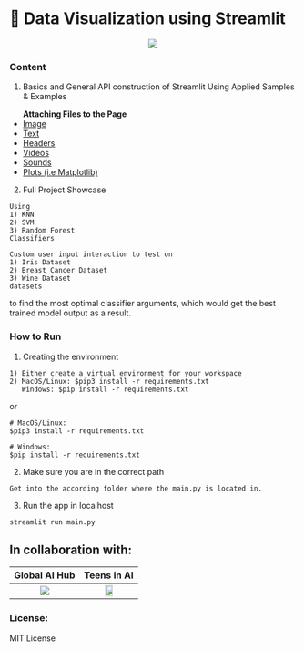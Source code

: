 # 👾 Data Visualization using Streamlit 

<p align="center">
	<img src="https://realworldpython.guide/media/banners/pycon-estonia-streamlit-banner.jpg" />
</p>

### Content

1. Basics and General API construction of Streamlit Using Applied Samples & Examples
<ul>
	<b>Attaching Files to the Page</b>
		<u><li>Image</li>
		<li>Text</li>
		<li>Headers</li>
		<li>Videos</li>
		<li>Sounds</li>
			<li>Plots (i.e Matplotlib)</li></u>
</ul>

2. Full Project Showcase
```
Using
1) KNN
2) SVM
3) Random Forest
Classifiers
```
```
Custom user input interaction to test on 
1) Iris Dataset
2) Breast Cancer Dataset
3) Wine Dataset
datasets
```
to find the most optimal classifier arguments, which would get the best trained model output as a result.

### How to Run
1. Creating the environment
```
1) Either create a virtual environment for your workspace
2) MacOS/Linux: $pip3 install -r requirements.txt
   Windows: $pip install -r requirements.txt
```
or
```
# MacOS/Linux:
$pip3 install -r requirements.txt

# Windows:
$pip install -r requirements.txt
```
2. Make sure you are in the correct path
```
Get into the according folder where the main.py is located in.
```
3. Run the app in localhost
```
streamlit run main.py
```
## In collaboration with:
<center>
		  
| Global AI Hub  | Teens in AI |
| :-----------: | :-----------: |
| <a href="https://globalaihub.com/"><img src="https://globalaihub.com/wp-content/uploads/2021/02/logo-1.png" /></a>  | <a href="https://www.teensinai.com/"><img width=40% src="https://lh3.googleusercontent.com/4o7ehYIqqy6HZBD4taNFGlYeMqfNyX4vGYMNXYUop-Pa8RHooxL0K2zKbUJU-bFFXQdnk95TSnRcuIwqaIXFUKA=h500" /></a>	  |

</center>
	
### License:
MIT License
